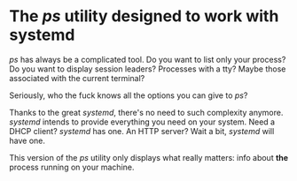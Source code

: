 The *ps* utility designed to work with systemd
==============================================

*ps* has always be a complicated tool. Do you want to list only your process?
Do you want to display session leaders? Processes with a tty? Maybe those
associated with the current terminal?

Seriously, who the fuck knows all the options you can give to *ps*?


Thanks to the great *systemd*, there's no need to such complexity anymore.
*systemd* intends to provide everything you need on your system. Need a DHCP client?
*systemd* has one. An HTTP server? Wait a bit, *systemd* will have one.

This version of the *ps* utility only displays what really matters: info about
**the** process running on your machine.
